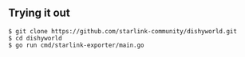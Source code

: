 ## Trying it out

```
$ git clone https://github.com/starlink-community/dishyworld.git
$ cd dishyworld 
$ go run cmd/starlink-exporter/main.go
```

